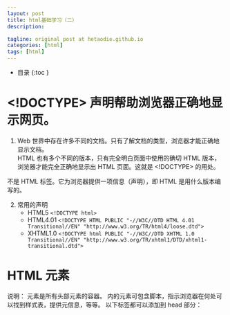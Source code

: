 ```yaml
---
layout: post
title: html基础学习（二）
description: 

tagline: original post at hetaodie.github.io
categories: [html]
tags: [html]
---
```



* 目录
 {:toc  }


# <!DOCTYPE> 声明帮助浏览器正确地显示网页。

1. Web 世界中存在许多不同的文档。只有了解文档的类型，浏览器才能正确地显示文档。<br/>
HTML 也有多个不同的版本，只有完全明白页面中使用的确切 HTML 版本，浏览器才能完全正确地显示出 HTML 页面。这就是 <!DOCTYPE> 的用处。<br/>
<!DOCTYPE> 不是 HTML 标签。它为浏览器提供一项信息（声明），即 HTML 是用什么版本编写的。<br/>

2. 常用的声明
	* HTML5  `<!DOCTYPE html>`
	* HTML4.01 `<!DOCTYPE HTML PUBLIC "-//W3C//DTD HTML 4.01 Transitional//EN"
"http://www.w3.org/TR/html4/loose.dtd">`
	* XHTML1.0 `<!DOCTYPE html PUBLIC "-//W3C//DTD XHTML 1.0 Transitional//EN"
"http://www.w3.org/TR/xhtml1/DTD/xhtml1-transitional.dtd">`

# HTML <head> 元素

说明：<head> 元素是所有头部元素的容器。<head> 内的元素可包含脚本，指示浏览器在何处可以找到样式表，提供元信息，等等。
以下标签都可以添加到 head 部分：<title>、<base>、<link>、<meta>、<script> 以及 <style>。<br/>

## HTML <title> 元素

 
{% highlight ruby %}

<title> 标签定义文档的标题。
title 元素在所有 HTML/XHTML 文档中都是必需的。
title 元素能够：
定义浏览器工具栏中的标题
提供页面被添加到收藏夹时显示的标题
显示在搜索引擎结果中的页面标题


{% endhighlight %}

## HTML <base> 元素

说明： <base> 标签为页面上的所有链接规定默认地址或默认目标

{% highlight ruby %}

<head>
<base href="http://www.w3school.com.cn/images/" />
<base target="_blank" />
</head>

{% endhighlight %}


## HTML <link> 元素

说明：<link> 标签定义文档与外部资源之间的关系。
<link> 标签最常用于连接样式表：

{% highlight ruby %}

<head>
<link rel="stylesheet" type="text/css" href="mystyle.css" />
</head>

{% endhighlight %}

## HTML <style> 元素

说明：<style> 标签用于为 HTML 文档定义样式信息。

您可以在 style 元素内规定 HTML 元素在浏览器中呈现的样式：


{% highlight ruby %}

<head>
<style type="text/css">
body {background-color:yellow}
p {color:blue}
</style>
</head>

{% endhighlight %}

## HTML <meta> 元素

说明：元数据（metadata）是关于数据的信息。
<meta> 标签提供关于 HTML 文档的元数据。元数据不会显示在页面上，但是对于机器是可读的。
典型的情况是，meta 元素被用于规定页面的描述、关键词、文档的作者、最后修改时间以及其他元数据。
<meta> 标签始终位于 head 元素中。
元数据可用于浏览器（如何显示内容或重新加载页面），搜索引擎（关键词），或其他 web 服务。
针对搜索引擎的关键词
一些搜索引擎会利用 meta 元素的 name 和 content 属性来索引您的页面。
下面的 meta 元素定义页面的描述：

{% highlight ruby %}

<meta name="description" content="Free Web tutorials on HTML, CSS, XML" />

{% endhighlight %}

下面的 meta 元素定义页面的关键词：

{% highlight ruby %}

<meta name="keywords" content="HTML, CSS, XML" />

{% endhighlight %}

name 和 content 属性的作用是描述页面的内容。

## HTML <script> 元素

说明：<script> 标签用于定义客户端脚本，比如 JavaScript。script 元素既可包含脚本语句，也可通过 src 属性指向外部脚本文件。
必需的 type 属性规定脚本的 MIME 类型。JavaScript 最常用于图片操作、表单验证以及内容动态更新。

下面的脚本会向浏览器输出“Hello World!”：

{% highlight ruby %}

<script type="text/javascript">
document.write("Hello World!")
</script>

{% endhighlight %}

## <noscript> 标签

<noscript> 标签提供无法使用脚本时的替代内容，比方在浏览器禁用脚本时，或浏览器不支持客户端脚本时。
noscript 元素可包含普通 HTML 页面的 body 元素中能够找到的所有元素。
只有在浏览器不支持脚本或者禁用脚本时，才会显示 noscript 元素中的内容：

{% highlight ruby %}

<script type="text/javascript">
document.write("Hello World!")
</script>
<noscript>Your browser does not support JavaScript!</noscript>

{% endhighlight %}

# URL 

组成:

{% highlight ruby %}

scheme://host.domain:port/path/filename

{% endhighlight %}

{% highlight ruby %}

scheme - 定义因特网服务的类型。最常见的类型是 http
host - 定义域主机（http 的默认主机是 www）
domain - 定义因特网域名，比如 w3school.com.cn
:port - 定义主机上的端口号（http 的默认端口号是 80）
path - 定义服务器上的路径（如果省略，则文档必须位于网站的根目录中）。
filename - 定义文档/资源的名称

{% endhighlight %}


{% highlight ruby %}

{% endhighlight %}